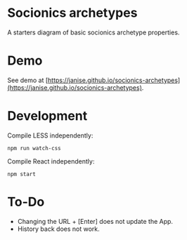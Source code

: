 # Socionics archetypes

A starters diagram of basic socionics archetype properties.

# Demo

See demo at [https://janise.github.io/socionics-archetypes](https://janise.github.io/socionics-archetypes).

# Development

Compile LESS independently:

```
npm run watch-css
```

Compile React independently:

```
npm start
```

# To-Do

* Changing the URL + [Enter] does not update the App.
* History back does not work.
